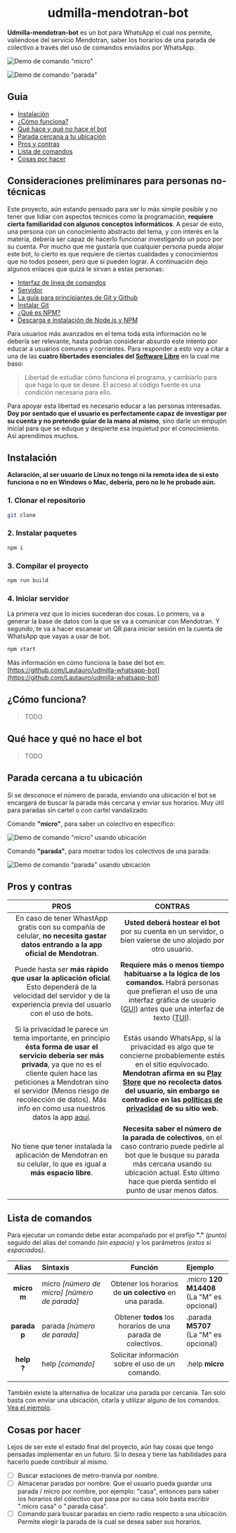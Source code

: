<h1 align="center">udmilla-mendotran-bot</h1>

**Udmilla-mendotran-bot** es un bot para WhatsApp el cual nos permite, valiéndose del servicio Mendotran, saber los horarios de una parada de colectivo a través del uso de comandos enviados por WhatsApp.

![Demo de comando "micro"](/docs/demo.gif)

![Demo de comando "parada"](/docs/demo2.gif)

## Guia

- [Instalación](#instalación)
- [¿Cómo funciona?](#¿cómo-funciona)
- [Qué hace y qué no hace el bot](#qué-hace-y-qué-no-hace-el-bot)
- [Parada cercana a tu ubicación](#parada-cercana-a-tu-ubicación)
- [Pros y contras](#pros-y-contras)
- [Lista de comandos](#lista-de-comandos)
- [Cosas por hacer](#cosas-por-hacer)

## Consideraciones preliminares para personas no-técnicas

Este proyecto, aún estando pensado para ser lo más simple posible y no tener que lidiar con aspectos técnicos como la programación, **requiere cierta familiaridad con algunos conceptos informáticos**. A pesar de esto, una persona con un conocimiento abstracto del tema, y con interés en la materia, debería ser capaz de hacerlo funcionar investigando un poco por su cuenta. Por mucho que me gustaría que cualquier persona pueda alojar este bot, lo cierto es que requiere de ciertas cualidades y conocimientos que no todos poseen, pero que sí pueden lograr. A continuación dejo algunos enlaces que quizá le sirvan a estas personas:

* [Interfaz de línea de comandos](https://es.wikipedia.org/wiki/Interfaz_de_l%C3%ADnea_de_comandos)
* [Servidor](https://es.wikipedia.org/wiki/Servidor)
* [La guía para principiantes de Git y Github](https://www.freecodecamp.org/espanol/news/guia-para-principiantes-de-git-y-github/)
* [Instalar Git](https://github.com/git-guides/install-git)
* [¿Qué es NPM?](https://www.freecodecamp.org/espanol/news/node-js-npm-tutorial/)
* [Descarga e instalación de Node.js y NPM](https://docs.npmjs.com/downloading-and-installing-node-js-and-npm)

Para usuarios más avanzados en el tema toda esta información no le debería ser relevante, hasta podrían considerar absurdo este intento por educar a usuarios comunes y corrientes. Para responder a esto voy a citar a una de las **cuatro libertades esenciales del [Software Libre](https://www.gnu.org/philosophy/free-sw.es.html)** en la cual me baso:

> Libertad de estudiar cómo funciona el programa, y cambiarlo para que haga lo que se desee. El acceso al código fuente es una condición necesaria para ello.

Para apoyar esta libertad es necesario educar a las personas interesadas. **Doy por sentado que el usuario es perfectamente capaz de investigar por su cuenta y no pretendo guiar de la mano al mismo**, sino darle un empujón inicial para que se eduque y despierte esa inquietud por el conocimiento. Así aprendimos muchos.

## Instalación

**Aclaración, al ser usuario de Linux no tengo ni la remota idea de si esto funciona o no en Windows o Mac, debería, pero no lo he probado aún.**

### 1. Clonar el repositorio

```bash
git clone
```

### 2. Instalar paquetes

```bash
npm i
```

### 3. Compilar el proyecto 

```bash
npm run build
```

### 4. Iniciar servidor

La primera vez que lo inicies sucederan dos cosas. Lo primero, va a generar la base de datos con la que se va a comunicar con Mendotran. Y segundo, te va a hacer escanear un QR para iniciar sesión en la cuenta de WhatsApp que vayas a usar de bot.

```bash
npm start
```

Más información en cómo funciona la base del bot en: [https://github.com/Lautauro/udmilla-whatsapp-bot](https://github.com/Lautauro/udmilla-whatsapp-bot)

## ¿Cómo funciona?

> TODO

## Qué hace y qué no hace el bot

> TODO

## Parada cercana a tu ubicación

Si se desconoce el número de parada, enviando una ubicación el bot se encargará de buscar la parada más cercana y enviar sus horarios. Muy útil para paradas sin cartel o con cartel vandalizado.

Comando **"micro"**, para saber un colectivo en específico:

![Demo de comando "micro" usando ubicación](/docs/demo3.gif)

Comando **"parada"**, para mostrar todos los colectivos de una parada:

![Demo de comando "parada" usando ubicación](/docs/demo4.gif)

## Pros y contras

|PROS |CONTRAS|
|:---:|:---:  |
|En caso de tener WhastApp gratis con su compañía de celular, **no necesita gastar datos entrando a la app oficial de Mendotran**.|**Usted deberá hostear el bot** por su cuenta en un servidor, o bien valerse de uno alojado por otro usuario.|
|Puede hasta ser **más rápido que usar la aplicación oficial**. Esto dependerá de la velocidad del servidor y de la experiencia previa del usuario con el uso de bots.|**Requiere más o menos tiempo habituarse a la lógica de los comandos.** Habrá personas que prefieran el uso de una interfaz gráfica de usuario ([GUI](https://en.wikipedia.org/wiki/Graphical_user_interface)) antes que una interfaz de texto ([TUI](https://en.wikipedia.org/wiki/Text-based_user_interface)).|
|Si la privacidad le parece un tema importante, en principio **ésta forma de usar el servicio debería ser más privada**, ya que no es el cliente quien hace las peticiones a Mendotran sino el servidor (Menos riesgo de recolección de datos). Más info en como usa nuestros datos la app [aquí](https://mendotran.mendoza.gov.ar/politica).|Estás usando WhatsApp, si la privacidad es algo que te concierne probablemente estés en el sitio equivocado. **Mendotran afirma en su [Play Store](https://play.google.com/store/apps/details?id=com.wara.mendotran&hl=es_AR) que no recolecta datos del usuario, sin embargo se contradice en las [políticas de privacidad](https://mendotran.mendoza.gov.ar/politica) de su sitio web.**|
|No tiene que tener instalada la aplicación de Mendotran en su celular, lo que es igual a **más espacio libre**.|**Necesita saber el número de la parada de colectivos**, en el caso contrario puede pedirle al bot que le busque su parada más cercana usando su ubicación actual. Esto último hace que pierda sentido el punto de usar menos datos.|
|||

## Lista de comandos

Para ejecutar un comando debe estar acompañado por el prefijo **"."** *(punto)* seguido del alias del comando *(sin espacio)* y los parámetros *(estos sí espaciados)*.

|Alias|Sintaxis|Función|Ejemplo|
|:---:|:---|:---:|:---|
|**micro<br>m**|micro *[número de micro]* *[número de parada]*|Obtener los horarios de **un colectivo** en una parada.|.micro **120** **M14408**<br>(La "M" es opcional)|
|**parada<br>p**|parada *[número de parada]*|Obtener **todos** los horarios de una parada de colectivos.|.parada **M5707**<br>(La "M" es opcional)|
|**help<br>?**|help *[comando]*|Solicitar información sobre el uso de un comando.|.help **micro**|
|||||

También existe la alternativa de localizar una parada por cercanía. Tan solo basta con enviar una ubicación, citarla y utilizar alguno de los comandos. [Vea el ejemplo](#usando-tu-ubicación).

## Cosas por hacer

Lejos de ser este el estado final del proyecto, aún hay cosas que tengo pensadas implementar en un futuro. Si lo desea y tiene las habilidades para hacerlo puede contribuir al mismo.

- [ ] Buscar estaciones de metro-tranvía por nombre.
- [ ] Almacenar paradas por nombre. Que el usuario pueda guardar una parada / micro por nombre, por ejemplo: "casa", entonces para saber los horarios del colectivo que pasa por su casa solo basta escribir ".micro casa" o ".parada casa".
- [ ] Comando para buscar paradas en cierto radio respecto a una ubicación. Permite elegir la parada de la cual se desea saber sus horarios.